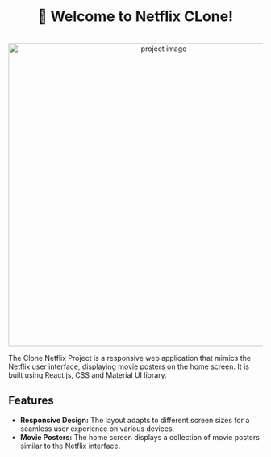 <div align='center'>
  <h1 >🎥 Welcome to Netflix CLone!</h1>
</div>

<br />

<div align='center'>

  <img src="./assets/clone-netflix.png" alt='project image' width='600'  />
</div>

The Clone Netflix Project is a responsive web application that mimics the Netflix user interface, displaying movie posters on the home screen. It is built using React.js, CSS and Material UI library.

## Features

- **Responsive Design:** The layout adapts to different screen sizes for a seamless user experience on various devices.
- **Movie Posters:** The home screen displays a collection of movie posters similar to the Netflix interface.

